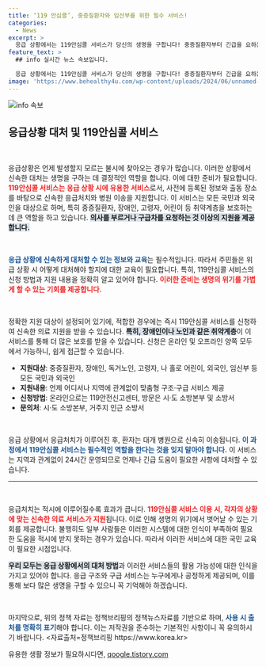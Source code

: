 ```yaml
---
title: ‘119 안심콜’, 중증질환자와 임산부를 위한 필수 서비스!
categories:
  - News
excerpt: >
  응급 상황에서는 119안심콜 서비스가 당신의 생명을 구합니다! 중증질환자부터 긴급을 요하는 외국인까지, 모두를 위한 맞춤형 구조 서비스가 제공됩니다. 지금 바로 신청 방법을 확인해보세요!
feature_text: >
  ## info 실시간 뉴스 속보입니다.

  응급 상황에서는 119안심콜 서비스가 당신의 생명을 구합니다! 중증질환자부터 긴급을 요하는 외국인까지, 모두를 위한 맞춤형 구조 서비스가 제공됩니다. 지금 바로 신청 방법을 확인해보세요!
image: 'https://www.behealthy4u.com/wp-content/uploads/2024/06/unnamed-file.png'
---
```


<p><img src="https://www.behealthy4u.com/wp-content/uploads/2024/06/unnamed-file.png" alt="info 속보" /></p>

<h2 data-ke-size="size26">응급상황 대처 및 119안심콜 서비스</h2>

<p data-ke-size="size16">&nbsp;</p>

<p>응급상황은 언제 발생할지 모르는 불시에 찾아오는 경우가 많습니다. 이러한 상황에서 신속한 대처는 생명을 구하는 데 결정적인 역할을 합니다. 이에 대한 준비가 필요합니다. <b><span style="color: #ee2323;">119안심콜 서비스는 응급 상황 시에 유용한 서비스</span></b>로서, 사전에 등록된 정보와 출동 장소를 바탕으로 신속한 응급처치와 병원 이송을 지원합니다. 이 서비스는 모든 국민과 외국인을 대상으로 하며, 특히 중증질환자, 장애인, 고령자, 어린이 등 취약계층을 보호하는 데 큰 역할을 하고 있습니다. <b><span style="background-color: #21538527;">의사를 부르거나 구급차를 요청하는 것 이상의 지원을 제공합니다.</span></b> </p>

<p data-ke-size="size16">&nbsp;</p>

<p><b><span style="color: #1a5490;">응급 상황에 신속하게 대처할 수 있는 정보와 교육</span></b>는 필수적입니다. 따라서 주민들은 위급 상황 시 어떻게 대처해야 할지에 대한 교육이 필요합니다. 특히, 119안심콜 서비스의 신청 방법과 지원 내용을 정확히 알고 있어야 합니다. <b><span style="color: #ee2323;">이러한 준비는 생명의 위기를 가볍게 할 수 있는 기회를 제공합니다.</span></b></p>

<p data-ke-size="size16">&nbsp;</p>

<p>정확한 지원 대상이 설정되어 있기에, 적합한 경우에는 즉시 119안심콜 서비스를 신청하여 신속한 의료 지원을 받을 수 있습니다. <b><span style="background-color: #21538527;">특히, 장애인이나 노인과 같은 취약계층</span></b>이 이 서비스를 통해 더 많은 보호를 받을 수 있습니다. 신청은 온라인 및 오프라인 양쪽 모두에서 가능하니, 쉽게 접근할 수 있습니다.</p>

<ul>
    <li><b>지원대상</b>: 중증질환자, 장애인, 독거노인, 고령자, 나 홀로 어린이, 외국인, 임신부 등 모든 국민과 외국인</li>
    <li><b>지원내용</b>: 언제 어디서나 지역에 관계없이 맞춤형 구조·구급 서비스 제공</li>
    <li><b>신청방법</b>: 온라인으로는 119안전신고센터, 방문은 시·도 소방본부 및 소방서</li>
    <li><b>문의처</b>: 시·도 소방본부, 거주지 인근 소방서</li>
</ul>

<p data-ke-size="size16">&nbsp;</p>

<p>응급 상황에서 응급처치가 이루어진 후, 환자는 대개 병원으로 신속히 이송됩니다. <b><span style="color: #1a5490;">이 과정에서 119안심콜 서비스는 필수적인 역할을 한다는 것을 잊지 말아야 합니다.</span></b> 이 서비스는 지역과 관계없이 24시간 운영되므로 언제나 긴급 도움이 필요한 사항에 대처할 수 있습니다.</p>

<hr>

<p data-ke-size="size16">&nbsp;</p>

<p>응급처치는 적시에 이루어질수록 효과가 큽니다. <b><span style="color: #ee2323;">119안심콜 서비스 이용 시, 각자의 상황에 맞는 신속한 의료 서비스가 지원</span></b>됩니다. 이로 인해 생명의 위기에서 벗어날 수 있는 기회를 제공합니다. 불행히도 일부 사람들은 이러한 시스템에 대한 인식이 부족하여 필요한 도움을 적시에 받지 못하는 경우가 있습니다. 따라서 이러한 서비스에 대한 국민 교육이 필요한 시점입니다. </p>

<p><b><span style="background-color: #21538527;">우리 모두는 응급 상황에서의 대처 방법</span></b>과 이러한 서비스들의 활용 가능성에 대한 인식을 가지고 있어야 합니다. 응급 구조와 구급 서비스는 누구에게나 공정하게 제공되며, 이를 통해 보다 많은 생명을 구할 수 있으니 꼭 기억해야 하겠습니다.</p>

<p data-ke-size="size16">&nbsp;</p>

<p>마지막으로, 위의 정책 자료는 정책브리핑의 정책뉴스자료를 기반으로 하며, <b><span style="color: #1a5490;">사용 시 출처를 명확히 표기</span></b>해야 합니다. 이는 저작권을 준수하는 기본적인 사항이니 꼭 유의하시기 바랍니다. &lt;자료출처=정책브리핑 https://www.korea.kr></p>
유용한 생활 정보가 필요하시다면, <a href="https://qoogle.tistory.com" rel="dofollow">qoogle.tistory.com</a>


